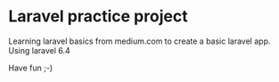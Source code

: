 # Laravel practice project
Learning laravel basics from medium.com to create a basic laravel app.
Using laravel 6.4

Have fun ;-)